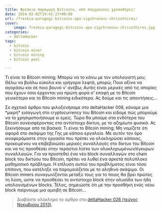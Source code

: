 ```yaml
---
title: Φρέσκια παραγωγή Bitcoins, από σύγχρονους χρυσοθήρες!
date: 2014-02-02T19:41:27+00:00
url: /freskia-paragogi-bitcoins-apo-sigchronous-chrisothires/
cover:
    image: freskia-paragogi-bitcoins-apo-sigchronous-chrisothires.jpg
categories:
  - deltaHacker
tags:
  - bitcoin
  - bitcoin miner
  - bitcoin mining
  - bitcoin pool

---
```

Τι είναι το Bitcoin mining; Μπορώ να το κάνω με τον υπολογιστή μου; Θέλω να βγάλω εύκολα και γρήγορα λεφτά, μπορώ; Ποια αξίνα να αγοράσω και σε ποιο βουνό ν&#8217; ανέβω; Αυτές είναι μερικές από τις απορίες που έχουν όσοι έρχονται για πρώτη φορά σ&#8217; επαφή με το Bitcoin γενικότερα και το Bitcoin mining ειδικότερα. Ας δούμε και τις απαντήσεις&#8230;

Σε σχετικό άρθρο που φιλοξενήσαμε στο deltaHacker 008, κάναμε μια \*μικρή\* εισαγωγή στο cryptocurrency του Bitcoin και είδαμε πώς μπορούμε να το χρησιμοποιήσουμε κι εμείς. Τώρα θα μπούμε στα ενδότερα του Bitcoin συνεισφέροντας στο αντίστοιχο δίκτυο, με το αζημίωτο φυσικά. Ας ξεκινήσουμε από τα βασικά: Τι είναι το Bitcoin mining; Μη νομίζετε ότι αφορά στο σκάψιμο της Γης με κάποιο εργαλείο. Με αυτόν τον όρο αναφερόμαστε στην εργασία που πρέπει να ολοκληρώσει κάποιος, προκειμένου να επιβεβαιώσει μερικές συναλλαγές στο δίκτυο του Bitcoin και να τις προσθέσει στην τεράστια λίστα των ολοκληρωμένων/έγκυρων συναλλαγών. Για να προστεθεί ένα νέο block συναλλαγών στο chain block του δικτύου του Bitcoin, πρέπει να λυθεί ένα αρκετά πολύπλοκο μαθηματικό πρόβλημα. Η επίλυση αυτού του προβλήματος είναι τόσο επίπονη, που κατέληξε να παρομοιάζεται με το αληθινό σκάψιμο. Οι Bitcoin miners συναγωνίζονται μεταξύ τους για το ποιος θα βρει πρώτος τη λύση, ώστε να προσθέσει το αντίστοιχο block στην αλυσίδα των ήδη υπολογισμένων blocks. Τέλος, σημειώστε ότι με την προσθήκη ενός νέου block παίρνουμε μια αμοιβή σε Bitcoin&#8230;

> Διαβάστε ολόκληρο το άρθρο στο <a href="http://deltahacker.gr/2013/11/30/deltahacker026/" title="deltaHacker 026 - BitDreaming Edition" target="_blank" rel="noopener noreferrer nofollow" class="broken_link">deltaHacker 026 (τεύχος Νοεμβρίου 2013)</a>.